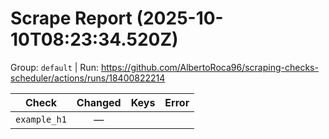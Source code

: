 # Scrape Report (2025-10-10T08:23:34.520Z)

Group: `default`  |  Run: https://github.com/AlbertoRoca96/scraping-checks-scheduler/actions/runs/18400822214

| Check | Changed | Keys | Error |
|---|:---:|:--|:--|
| `example_h1` | — |  |  |
